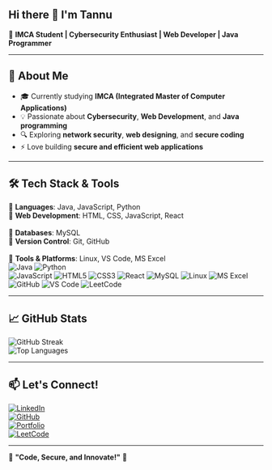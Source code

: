 ## Hi there 👋 I'm Tannu

🚀 **IMCA Student | Cybersecurity Enthusiast | Web Developer | Java Programmer**  

---

## 🔹 **About Me**
- 🎓 Currently studying **IMCA (Integrated Master of Computer Applications)**  
- 💡 Passionate about **Cybersecurity**, **Web Development**, and **Java programming**  
- 🔍 Exploring **network security**, **web designing**, and **secure coding**  
- ⚡ Love building **secure and efficient web applications**  

---

## 🛠 **Tech Stack & Tools**  
🔹 **Languages**: Java, JavaScript, Python <br>
🔹 **Web Development**: HTML, CSS, JavaScript, React <br>   
🔹 **Databases**: MySQL<br>
🔹 **Version Control**: Git, GitHub <br>  
🔹 **Tools & Platforms**: Linux, VS Code, MS Excel <br> 
![Java](https://img.shields.io/badge/Java-ED8B00?style=for-the-badge&logo=java&logoColor=white) 
![Python](https://img.shields.io/badge/Python-3776AB?style=for-the-badge&logo=python&logoColor=white)  
![JavaScript](https://img.shields.io/badge/JavaScript-F7DF1E?style=for-the-badge&logo=javascript&logoColor=black) 
![HTML5](https://img.shields.io/badge/HTML5-E34F26?style=for-the-badge&logo=html5&logoColor=white) 
![CSS3](https://img.shields.io/badge/CSS3-1572B6?style=for-the-badge&logo=css3&logoColor=white) 
![React](https://img.shields.io/badge/React-20232A?style=for-the-badge&logo=react&logoColor=61DAFB) 
![MySQL](https://img.shields.io/badge/MySQL-4479A1?style=for-the-badge&logo=mysql&logoColor=white) 
![Linux](https://img.shields.io/badge/Linux-FCC624?style=for-the-badge&logo=linux&logoColor=black)
![MS Excel](https://img.shields.io/badge/Microsoft%20Excel-217346?style=for-the-badge&logo=microsoft-excel&logoColor=white) 
![GitHub](https://img.shields.io/badge/GitHub-181717?style=for-the-badge&logo=github&logoColor=white) 
![VS Code](https://img.shields.io/badge/VS%20Code-007ACC?style=for-the-badge&logo=visual-studio-code&logoColor=white) 
![LeetCode](https://img.shields.io/badge/LeetCode-FFA116?style=for-the-badge&logo=leetcode&logoColor=black)

---

## 📈 **GitHub Stats**
![GitHub Streak](https://streak-stats.demolab.com/?user=tannu23sharma&theme=radical)  
![Top Languages](https://github-readme-stats.vercel.app/api/top-langs/?username=tannu23sharma&layout=compact&theme=radical)  

---

## 📫 **Let's Connect!**
[![LinkedIn](https://img.shields.io/badge/LinkedIn-0077B5?style=for-the-badge&logo=linkedin&logoColor=white)](www.linkedin.com/in/tannu23sharma)  
[![GitHub](https://img.shields.io/badge/GitHub-181717?style=for-the-badge&logo=github&logoColor=white)](https://github.com/tannu23sharma)  
[![Portfolio](https://img.shields.io/badge/Portfolio-FF5722?style=for-the-badge&logo=google-chrome&logoColor=white)](https://yourportfolio.com)  
[![LeetCode](https://img.shields.io/badge/LeetCode-FFA116?style=for-the-badge&logo=leetcode&logoColor=black)](https://leetcode.com/sharma23tannu)

---

🔹 **"Code, Secure, and Innovate!"** 🚀  



<!--
**tannu23sharma/tannu23sharma** is a ✨ _special_ ✨ repository because its `README.md` (this file) appears on your GitHub profile.

Here are some ideas to get you started:

- 🔭 I’m currently working on ...
- 🌱 I’m currently learning ...
- 👯 I’m looking to collaborate on ...
- 🤔 I’m looking for help with ...
- 💬 Ask me about ...
- 📫 How to reach me: ...
- 😄 Pronouns: ...
- ⚡ Fun fact: ...
-->
